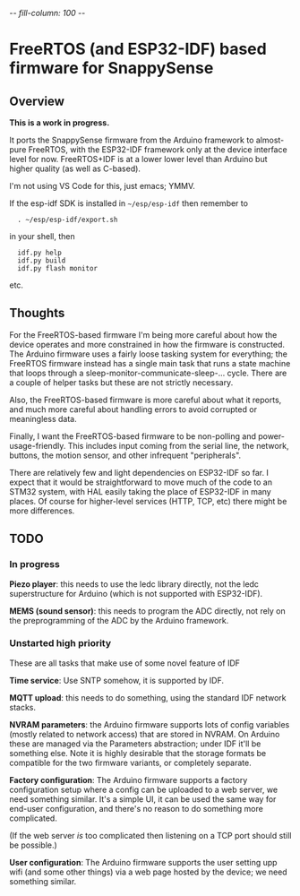 -*- fill-column: 100 -*-

# FreeRTOS (and ESP32-IDF) based firmware for SnappySense

## Overview

**This is a work in progress.**

It ports the SnappySense firmware from the Arduino framework to almost-pure FreeRTOS, with the
ESP32-IDF framework only at the device interface level for now.  FreeRTOS+IDF is at a lower lower
level than Arduino but higher quality (as well as C-based).

I'm not using VS Code for this, just emacs; YMMV.

If the esp-idf SDK is installed in `~/esp/esp-idf` then remember to
```
  . ~/esp/esp-idf/export.sh
```
in your shell, then
```
  idf.py help
  idf.py build
  idf.py flash monitor
```
etc.

## Thoughts

For the FreeRTOS-based firmware I'm being more careful about how the device operates and more
constrained in how the firmware is constructed.  The Arduino firmware uses a fairly loose tasking
system for everything; the FreeRTOS firmware instead has a single main task that runs a state
machine that loops through a sleep-monitor-communicate-sleep-... cycle.  There are a couple of
helper tasks but these are not strictly necessary.

Also, the FreeRTOS-based firmware is more careful about what it reports, and much more careful about
handling errors to avoid corrupted or meaningless data.

Finally, I want the FreeRTOS-based firmware to be non-polling and power-usage-friendly.  This
includes input coming from the serial line, the network, buttons, the motion sensor, and other
infrequent "peripherals".

There are relatively few and light dependencies on ESP32-IDF so far.  I expect that it would be
straightforward to move much of the code to an STM32 system, with HAL easily taking the place of
ESP32-IDF in many places.  Of course for higher-level services (HTTP, TCP, etc) there might be more
differences.

## TODO

### In progress

**Piezo player**: this needs to use the ledc library directly, not the ledc superstructure for Arduino
(which is not supported with ESP32-IDF).

**MEMS (sound sensor)**: this needs to program the ADC directly, not rely on the preprogramming of
the ADC by the Arduino framework.

### Unstarted high priority

These are all tasks that make use of some novel feature of IDF

**Time service**: Use SNTP somehow, it is supported by IDF.

**MQTT upload**: this needs to do something, using the standard IDF network stacks.

**NVRAM parameters**: the Arduino firmware supports lots of config variables (mostly related to
network access) that are stored in NVRAM.  On Arduino these are managed via the Parameters
abstraction; under IDF it'll be something else.  Note it is highly desirable that the storage
formats be compatible for the two firmware variants, or completely separate.

**Factory configuration**: The Arduino firmware supports a factory configuration setup where a
config can be uploaded to a web server, we need something similar.  It's a simple UI, it can be used
the same way for end-user configuration, and there's no reason to do something more complicated.

(If the web server *is* too complicated then listening on a TCP port should still be possible.)

**User configuration**: The Arduino firmware supports the user setting upp wifi (and some other
things) via a web page hosted by the device; we need something similar.
